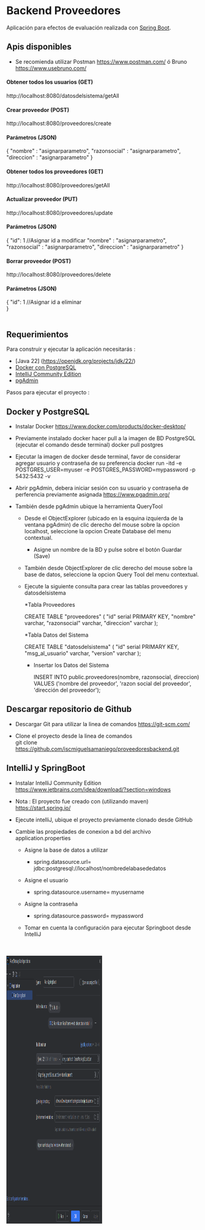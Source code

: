 # Backend Proveedores

Aplicación para efectos de evaluación realizada con [Spring Boot](http://projects.spring.io/spring-boot/).

## Apis disponibles

- Se recomienda utilizar Postman https://www.postman.com/ ó Bruno https://www.usebruno.com/

#### Obtener todos los usuarios (GET)
http://localhost:8080/datosdelsistema/getAll
<br/>
#### Crear proveedor (POST)
http://localhost:8080/proveedores/create
#### Parámetros (JSON)
{ 
    "nombre" : "asignarparametro",
    "razonsocial" : "asignarparametro",
    "direccion" : "asignarparametro"
}
<br/>
#### Obtener todos los proveedores (GET)
http://localhost:8080/proveedores/getAll
<br/>
#### Actualizar proveedor (PUT)
http://localhost:8080/proveedores/update
#### Parámetros (JSON)
{ 
    "id": 1 //Asignar id a modificar
    "nombre" : "asignarparametro",
    "razonsocial" : "asignarparametro",
    "direccion" : "asignarparametro"
}
<br/>
#### Borrar proveedor (POST)
http://localhost:8080/proveedores/delete
#### Parámetros (JSON)
{ 
    "id": 1 //Asignar id a eliminar  
}
<br/>
<br/>
## Requerimientos

Para construir y ejecutar la aplicación necesitarás :

- [Java 22] (https://openjdk.org/projects/jdk/22/)
- [Docker con PostgreSQL](https://hub.docker.com/_/postgres)
- [IntelliJ Community Edition](https://www.jetbrains.com/es-es/idea/)
- [pgAdmin](https://www.pgadmin.org/)

Pasos para ejecutar el proyecto :

## Docker y PostgreSQL

* Instalar Docker
  https://www.docker.com/products/docker-desktop/

* Previamente instalado docker hacer pull a la imagen de BD PostgreSQL (ejecutar el comando desde terminal)
  docker pull postgres

* Ejecutar la imagen de docker desde terminal, favor de considerar agregar usuario y contraseña de su preferencia
  docker run -itd -e POSTGRES_USER=myuser -e POSTGRES_PASSWORD=mypassword -p 5432:5432 -v 

* Abrir pgAdmin, debera iniciar sesión con su usuario y contraseña de perferencia previamente asignada
  https://www.pgadmin.org/

* También desde pgAdmin  ubique la herramienta QueryTool
    - Desde el ObjectExplorer (ubicado en la esquina izquierda de la ventana pgAdmin) de clic derecho del mouse sobre la opcion localhost, seleccione la opcion Create Database del menu contextual.
        - Asigne un nombre de la BD y pulse sobre el botón Guardar (Save)
    - También desde ObjectExplorer de clic derecho del mouse sobre la base de datos, seleccione la opcion Query Tool del menu contextual.
    - Ejecute la siguiente consulta para crear las tablas proveedores y datosdelsistema
 
      *Tabla Proveedores
      
        CREATE TABLE "proveedores" (
          "id" serial PRIMARY KEY,
          "nombre" varchar,
          "razonsocial" varchar,
          "direccion" varchar
        );
      
      *Tabla Datos del Sistema
      
        CREATE TABLE "datosdelsistema" (
        "id" serial PRIMARY KEY,
        "msg_al_usuario" varchar,
        "version" varchar
        );

      * Insertar los Datos del Sistema
        
        INSERT INTO public.proveedores(nombre, razonsocial, direccion)
	      VALUES ('nombre del proveedor', 'razon social del proveedor', 'dirección del proveedor');
      
## Descargar repositorio de Github
* Descargar Git para utilizar la linea de comandos
  https://git-scm.com/

* Clone el proyecto desde la linea de comandos  
  git clone https://github.com/iscmiguelsamaniego/proveedoresbackend.git

## IntelliJ y SpringBoot

* Instalar IntelliJ Community Edition
  https://www.jetbrains.com/idea/download/?section=windows

* Nota : El proyecto fue creado con (utilizando maven)
  https://start.spring.io/

* Ejecute intelliJ, ubique el proyecto previamente clonado desde GitHub

* Cambie las propiedades de conexion a bd del archivo application.properties
  
  * Asigne la base de datos a utilizar
    - spring.datasource.url= jdbc:postgresql://localhost/nombredelabasededatos
      
  * Asigne el usuario 
    - spring.datasource.username= myusername
      
  * Asigne la contraseña
    - spring.datasource.password= mypassword
   
  * Tomar en cuenta la configuración para ejecutar Springboot desde IntelliJ  
  <br><br>
<img src="https://github.com/iscmiguelsamaniego/proveedoresbackend/blob/main/springbootrunconfigintellij.PNG" width="250" height="700">
<br><br>
  
  
